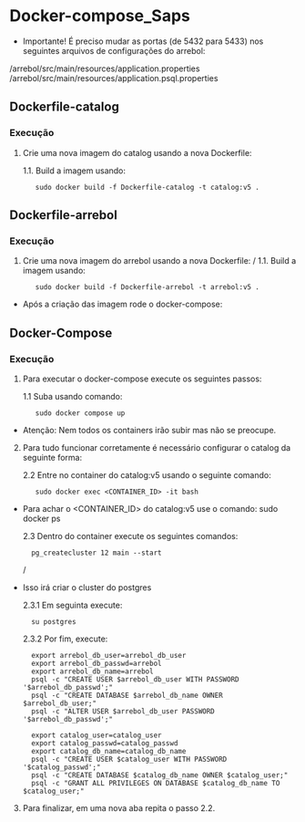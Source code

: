 # Docker-compose_Saps

* Importante! É preciso mudar as portas (de 5432 para 5433) nos seguintes arquivos de configurações do arrebol:


/arrebol/src/main/resources/application.properties
/arrebol/src/main/resources/application.psql.properties


## Dockerfile-catalog
### Execução
1. Crie uma nova imagem do catalog usando a nova Dockerfile:

      1.1. Build a imagem usando:


          sudo docker build -f Dockerfile-catalog -t catalog:v5 .
     
## Dockerfile-arrebol
### Execução
1. Crie uma nova imagem do arrebol usando a nova Dockerfile:
/
      1.1. Build a imagem usando:

          sudo docker build -f Dockerfile-arrebol -t arrebol:v5 .

* Após a criação das imagem rode o docker-compose:

## Docker-Compose
### Execução
1. Para executar o docker-compose execute os seguintes passos:

      1.1 Suba usando comando:
    
    
          sudo docker compose up
   
* Atenção: Nem todos os containers irão subir mas não se preocupe.


2. Para tudo funcionar corretamente é necessário configurar o catalog da seguinte forma:

      2.2 Entre no container do catalog:v5 usando o seguinte comando:
 
 
          sudo docker exec <CONTAINER_ID> -it bash
  
  * Para achar o <CONTAINER_ID> do catalog:v5 use o comando: sudo docker ps
    
    
    
      2.3 Dentro do container execute os seguintes comandos:
 
 
          pg_createcluster 12 main --start
     /
  * Isso irá criar o cluster do postgres
     
     
     
      2.3.1 Em seguinta execute:
     
     
          su postgres
           
           
           
      2.3.2 Por fim, execute:
           
           
          export arrebol_db_user=arrebol_db_user
          export arrebol_db_passwd=arrebol
          export arrebol_db_name=arrebol
          psql -c "CREATE USER $arrebol_db_user WITH PASSWORD '$arrebol_db_passwd';"
          psql -c "CREATE DATABASE $arrebol_db_name OWNER $arrebol_db_user;"
          psql -c "ALTER USER $arrebol_db_user PASSWORD '$arrebol_db_passwd';"

          export catalog_user=catalog_user
          export catalog_passwd=catalog_passwd
          export catalog_db_name=catalog_db_name
          psql -c "CREATE USER $catalog_user WITH PASSWORD '$catalog_passwd';"
          psql -c "CREATE DATABASE $catalog_db_name OWNER $catalog_user;"
          psql -c "GRANT ALL PRIVILEGES ON DATABASE $catalog_db_name TO $catalog_user;"

3. Para finalizar, em uma nova aba repita o passo 2.2.
